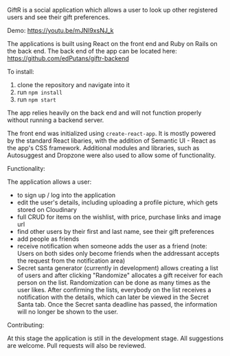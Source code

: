 GiftR is a social application which allows a user to look up other registered users and see their gift preferences.

Demo: https://youtu.be/mJNI9xsNJ_k

The applications is built using React on the front end and Ruby on Rails on the back end.
The back end of the app can be located here: https://github.com/edPutans/giftr-backend

To install:

1. clone the repository and navigate into it
2. run ```npm install```
3. run ```npm start```

The app relies heavily on the back end and will not function properly without running a backend server.

The front end was initialized using ```create-react-app```.
It is mostly powered by the standard React libaries, with the addition of Semantic UI - React as the app's CSS framework.
Additional modules and libraries, such as Autosuggest and Dropzone were also used to allow some of functionality.

Functionality:

The application allows a user:
- to sign up / log into the application
- edit the user's details, including uploading a profile picture, which gets stored on Cloudinary
- full CRUD for items on the wishlist, with price, purchase links and image url
- find other users by their first and last name, see their gift preferences
- add people as friends
- receive notification when someone adds the user as a friend
(note: Users on both sides only become friends when the addressant accepts the request from the notification area)
- Secret santa generator (currently in development) allows creating a list of users and after clicking "Randomize" allocates a gift receiver for each person on the list. Randomization can be done as many times as the user likes. After confirming the lists, everybody on the list receives a notification with the details, which can later be viewed in the Secret Santa tab. Once the Secret santa deadline has passed, the information will no longer be shown to the user.

Contributing:

At this stage the application is still in the development stage. All suggestions are welcome. Pull requests will also be reviewed.

